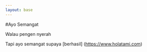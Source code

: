 ```yaml
---
layout: base
---
```


#Ayo Semangat

Walau pengen nyerah

Tapi ayo semangat supaya [berhasil] (https://www.holatami.com)
